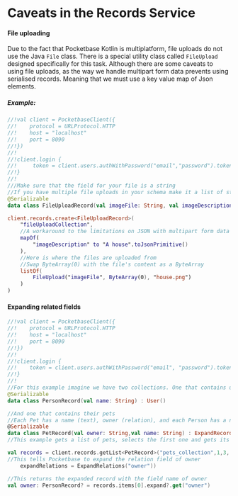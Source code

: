 # Caveats in the Records Service

#### File uploading

Due to the fact that Pocketbase Kotlin is multiplatform, file uploads do not use the Java `File` class.
There is a special utility class called `FileUpload` designed specifically for this task.
Although there are some caveats to using file uploads, as the way we handle multipart form data prevents using
serialised records. Meaning that we must use a key value map of Json elements.

##### Example:

```kotlin
//!val client = PocketbaseClient({
//!    protocol = URLProtocol.HTTP
//!    host = "localhost"
//!    port = 8090
//!})
//!
//!client.login {
//!     token = client.users.authWithPassword("email","password").token
//!}
//!
///Make sure that the field for your file is a string
//If you have multiple file uploads in your schema make it a list of strings 
@Serializable
data class FileUploadRecord(val imageFile: String, val imageDescription: String) : Record()

client.records.create<FileUploadRecord>(
    "fileUploadCollection",
    //A workaround to the limitations on JSON with multipart form data
    mapOf(
        "imageDescription" to "A house".toJsonPrimitive()
    ),
    //Here is where the files are uploaded from
    //Swap ByteArray(0) with the file's content as a ByteArray
    listOf(
        FileUpload("imageFile", ByteArray(0), "house.png")
    )
)
```
#### Expanding related fields

```kotlin
//!val client = PocketbaseClient({ 
//!    protocol = URLProtocol.HTTP
//!    host = "localhost"
//!    port = 8090
//!})
//!
//!client.login { 
//!    token = client.users.authWithPassword("email", "password").token
//!} 
//!
//For this example imagine we have two collections. One that contains users...
@Serializable
data class PersonRecord(val name: String) : User()

//And one that contains their pets
//Each Pet has a name (text), owner (relation), and each Person has a name (text) 
@Serializable 
data class PetRecord(val owner: String,val name: String) : ExpandRecord<PersonRecord>()
//This example gets a list of pets, selects the first one and gets its owner 

val records = client.records.getList<PetRecord>("pets_collection",1,3, 
//This tells Pocketbase to expand the relation field of owner 
    expandRelations = ExpandRelations("owner"))

//This returns the expanded record with the field name of owner 
val owner: PersonRecord? = records.items[0].expand?.get("owner")
```